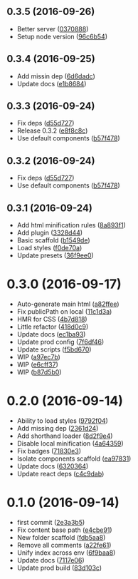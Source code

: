 <a name="0.3.5"></a>
## 0.3.5 (2016-09-26)

* Better server ([0370888](https://github.com/Kikobeats/react-boilerplatinum/commit/0370888))
* Setup node version ([96c6b54](https://github.com/Kikobeats/react-boilerplatinum/commit/96c6b54))



<a name="0.3.4"></a>
## 0.3.4 (2016-09-25)

* Add missin dep ([6d6dadc](https://github.com/Kikobeats/react-boilerplatinum/commit/6d6dadc))
* Update docs ([e1b8684](https://github.com/Kikobeats/react-boilerplatinum/commit/e1b8684))



<a name="0.3.3"></a>
## 0.3.3 (2016-09-24)

* Fix deps ([d55d727](https://github.com/Kikobeats/react-boilerplatinum/commit/d55d727))
* Release 0.3.2 ([e8f8c8c](https://github.com/Kikobeats/react-boilerplatinum/commit/e8f8c8c))
* Use default components ([b57f478](https://github.com/Kikobeats/react-boilerplatinum/commit/b57f478))



<a name="0.3.2"></a>
## 0.3.2 (2016-09-24)

* Fix deps ([d55d727](https://github.com/Kikobeats/react-boilerplatinum/commit/d55d727))
* Use default components ([b57f478](https://github.com/Kikobeats/react-boilerplatinum/commit/b57f478))



<a name="0.3.1"></a>
## 0.3.1 (2016-09-24)

* Add html minification rules ([8a893f1](https://github.com/Kikobeats/react-boilerplatinum/commit/8a893f1))
* Add plugin ([3328d44](https://github.com/Kikobeats/react-boilerplatinum/commit/3328d44))
* Basic scaffold ([b1549de](https://github.com/Kikobeats/react-boilerplatinum/commit/b1549de))
* Load styles ([f0de70a](https://github.com/Kikobeats/react-boilerplatinum/commit/f0de70a))
* Update presets ([36f9ee0](https://github.com/Kikobeats/react-boilerplatinum/commit/36f9ee0))



<a name="0.3.0"></a>
# 0.3.0 (2016-09-17)

* Auto-generate main html ([a82ffee](https://github.com/Kikobeats/react-boilerplatinum/commit/a82ffee))
* Fix publicPath on local ([11c1d3a](https://github.com/Kikobeats/react-boilerplatinum/commit/11c1d3a))
* HMR for CSS ([4b7d818](https://github.com/Kikobeats/react-boilerplatinum/commit/4b7d818))
* Little refactor ([418d0c9](https://github.com/Kikobeats/react-boilerplatinum/commit/418d0c9))
* Update docs ([ec1ba93](https://github.com/Kikobeats/react-boilerplatinum/commit/ec1ba93))
* Update prod config ([7f6df46](https://github.com/Kikobeats/react-boilerplatinum/commit/7f6df46))
* Update scripts ([f5bd670](https://github.com/Kikobeats/react-boilerplatinum/commit/f5bd670))
* WIP ([a97ec7b](https://github.com/Kikobeats/react-boilerplatinum/commit/a97ec7b))
* WIP ([e6cff37](https://github.com/Kikobeats/react-boilerplatinum/commit/e6cff37))
* WIP ([b87d5b0](https://github.com/Kikobeats/react-boilerplatinum/commit/b87d5b0))



<a name="0.2.0"></a>
# 0.2.0 (2016-09-14)

* Ability to load styles ([9792f04](https://github.com/Kikobeats/react-boilerplatinum/commit/9792f04))
* Add missing dep ([2361d24](https://github.com/Kikobeats/react-boilerplatinum/commit/2361d24))
* Add shorthand loader ([8d2f9e4](https://github.com/Kikobeats/react-boilerplatinum/commit/8d2f9e4))
* Disable local minification ([4a64359](https://github.com/Kikobeats/react-boilerplatinum/commit/4a64359))
* Fix badges ([71830e3](https://github.com/Kikobeats/react-boilerplatinum/commit/71830e3))
* Isolate components scaffold ([ea97831](https://github.com/Kikobeats/react-boilerplatinum/commit/ea97831))
* Update docs ([6320364](https://github.com/Kikobeats/react-boilerplatinum/commit/6320364))
* Update react deps ([c4c9dab](https://github.com/Kikobeats/react-boilerplatinum/commit/c4c9dab))



<a name="0.1.0"></a>
# 0.1.0 (2016-09-14)

* first commit ([2e3a3b5](https://github.com/Kikobeats/react-boilerplatinum/commit/2e3a3b5))
* Fix content base path ([e4cbe91](https://github.com/Kikobeats/react-boilerplatinum/commit/e4cbe91))
* New folder scaffold ([fdb5aa8](https://github.com/Kikobeats/react-boilerplatinum/commit/fdb5aa8))
* Remove all comments ([a22fe61](https://github.com/Kikobeats/react-boilerplatinum/commit/a22fe61))
* Unify index across env ([6f9baa8](https://github.com/Kikobeats/react-boilerplatinum/commit/6f9baa8))
* Update docs ([7117e06](https://github.com/Kikobeats/react-boilerplatinum/commit/7117e06))
* Update prod build ([83d103c](https://github.com/Kikobeats/react-boilerplatinum/commit/83d103c))



